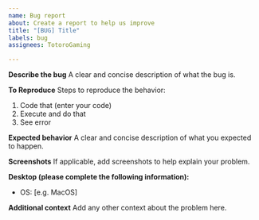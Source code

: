 ```yaml
---
name: Bug report
about: Create a report to help us improve
title: "[BUG] Title"
labels: bug
assignees: TotoroGaming

---
```


**Describe the bug**
A clear and concise description of what the bug is.

**To Reproduce**
Steps to reproduce the behavior:
1. Code that (enter your code)
2. Execute and do that
3. See error

**Expected behavior**
A clear and concise description of what you expected to happen.

**Screenshots**
If applicable, add screenshots to help explain your problem.

**Desktop (please complete the following information):**
 - OS: [e.g. MacOS]

**Additional context**
Add any other context about the problem here.
